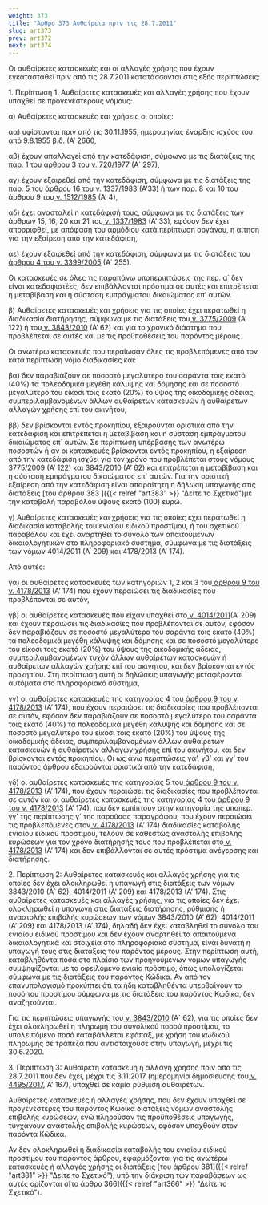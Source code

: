 ```yaml
---
weight: 373
title: "Άρθρο 373 Αυθαίρετα πριν τις 28.7.2011"
slug: art373
prev: art372
next: art374
---
```


Οι αυθαίρετες κατασκευές και οι αλλαγές χρήσης που έχουν εγκατασταθεί πριν από τις 28.7.2011 κατατάσσονται στις εξής περιπτώσεις:

1\. Περίπτωση 1: Αυθαίρετες κατασκευές και αλλαγές χρήσης που έχουν υπαχθεί σε προγενέστερους νόμους:

α) Αυθαίρετες κατασκευές και χρήσεις οι οποίες:

αα) υφίστανται πριν από τις 30.11.1955, ημερομηνίας έναρξης ισχύος του από 9.8.1955 β.δ. (Α’ 2660,

αβ) έχουν απαλλαγεί από την κατεδάφιση, σύμφωνα με τις διατάξεις της <a href="https://ia37rg02wpsa01.blob.core.windows.net/fek/01/1977/19770100230.pdf" title="Δείτε το Σχετικό">παρ. 1 του άρθρου 3 του ν. 720/1977</a> (Α΄ 297),

αγ) έχουν εξαιρεθεί από την κατεδάφιση, σύμφωνα με τις διατάξεις της <a href="https://ia37rg02wpsa01.blob.core.windows.net/fek/01/1983/19830100033.pdf" title="Δείτε το Σχετικό">παρ. 5 του άρθρου 16 του ν. 1337/1983</a> (Α’33) ή των παρ. 8 και 10 του άρθρου 9 του<a href="https://ia37rg02wpsa01.blob.core.windows.net/fek/01/1985/19850100004.pdf" title="Δείτε το Σχετικό"> ν. 1512/1985</a> (Α’ 4),

αδ) έχει ανασταλεί η κατεδάφισή τους, σύμφωνα με τις διατάξεις των άρθρων 15, 16, 20 και 21 του<a href="https://ia37rg02wpsa01.blob.core.windows.net/fek/01/1983/19830100033.pdf" title="Δείτε το Σχετικό"> ν. 1337/1983</a> (Α’ 33), εφόσον δεν έχει απορριφθεί, με απόφαση του αρμόδιου κατά περίπτωση οργάνου, η αίτηση για την εξαίρεση από την κατεδάφιση,

αε) έχουν εξαιρεθεί από την κατεδάφιση, σύμφωνα με τις διατάξεις του<a href="https://ia37rg02wpsa01.blob.core.windows.net/fek/01/2005/20050100255.pdf" title="Δείτε το Σχετικό"> άρθρου 4 του ν. 3399/2005</a> (Α΄ 255).

Οι κατασκευές σε όλες τις παραπάνω υποπεριπτώσεις της περ. α΄ δεν είναι κατεδαφιστέες, δεν επιβάλλονται πρόστιμα σε αυτές και επιτρέπεται η μεταβίβαση και η σύσταση εμπράγματου δικαιώματος επ’ αυτών.

β) Αυθαίρετες κατασκευές και χρήσεις για τις οποίες έχει περατωθεί η διαδικασία διατήρησης, σύμφωνα με τις διατάξεις του<a href="https://ia37rg02wpsa01.blob.core.windows.net/fek/01/2009/20090100122.pdf" title="Δείτε το Σχετικό"> ν. 3775/2009</a> (Α’ 122) ή του<a href="https://ia37rg02wpsa01.blob.core.windows.net/fek/01/2010/20100100062.pdf" title="Δείτε το Σχετικό"> ν. 3843/2010</a> (Α’ 62) και για το χρονικό διάστημα που προβλέπεται σε αυτές και με τις προϋποθέσεις του παρόντος μέρους.

Οι ανωτέρω κατασκευές που περαίωσαν όλες τις προβλεπόμενες από τον κατά περίπτωση νόμο διαδικασίες και:

βα) δεν παραβιάζουν σε ποσοστό μεγαλύτερο του σαράντα τοις εκατό (40%) τα πολεοδομικά μεγέθη κάλυψης και δόμησης και σε ποσοστό μεγαλύτερο του είκοσι τοις εκατό (20%) το ύψος της οικοδομικής άδειας, συμπεριλαμβανομένων άλλων αυθαίρετων κατασκευών ή αυθαίρετων αλλαγών χρήσης επί του ακινήτου,

ββ) δεν βρίσκονται εντός προκηπίου, εξαιρούνται οριστικά από την κατεδάφιση και επιτρέπεται η μεταβίβαση και η σύσταση εμπράγματου δικαιώματος επ\` αυτών. Σε περίπτωση υπέρβασης των ανωτέρω ποσοστών ή αν οι κατασκευές βρίσκονται εντός προκηπίου, η εξαίρεση από την κατεδάφιση ισχύει για τον χρόνο που προβλέπεται στους νόμους 3775/2009 (Α’ 122) και 3843/2010 (Α’ 62) και επιτρέπεται η μεταβίβαση και η σύσταση εμπράγματου δικαιώματος επ\` αυτών. Για την οριστική εξαίρεση από την κατεδάφιση είναι απαραίτητη η δήλωση υπαγωγής στις διατάξεις [του άρθρου 383 ]({{< relref "art383" >}} "Δείτε το Σχετικό")με την καταβολή παραβόλου ύψους εκατό (100) ευρώ.

γ) Αυθαίρετες κατασκευές και χρήσεις για τις οποίες έχει περατωθεί η διαδικασία καταβολής του ενιαίου ειδικού προστίμου, ή του σχετικού παραβόλου και έχει αναρτηθεί το σύνολο των απαιτούμενων δικαιολογητικών στο πληροφοριακό σύστημα, σύμφωνα με τις διατάξεις των νόμων 4014/2011 (Α’ 209) και 4178/2013 (Α’ 174).

Από αυτές:

γα) οι αυθαίρετες κατασκευές των κατηγοριών 1, 2 και 3 του<a href="https://ia37rg02wpsa01.blob.core.windows.net/fek/01/2013/20130100174.pdf" title="Δείτε το Σχετικό"> άρθρου 9 του ν. 4178/2013</a> (Α’ 174) που έχουν περαιώσει τις διαδικασίες που προβλέπονται σε αυτόν,

γβ) οι αυθαίρετες κατασκευές που είχαν υπαχθεί στο<a href="https://ia37rg02wpsa01.blob.core.windows.net/fek/01/2011/20110100209.pdf" title="Δείτε το Σχετικό"> ν. 4014/2011</a>(Α’ 209) και έχουν περαιώσει τις διαδικασίες που προβλέπονται σε αυτόν, εφόσον δεν παραβιάζουν σε ποσοστό μεγαλύτερο του σαράντα τοις εκατό (40%) τα πολεοδομικά μεγέθη κάλυψης και δόμησης και σε ποσοστό μεγαλύτερο του είκοσι τοις εκατό (20%) του ύψους της οικοδομικής άδειας, συμπεριλαμβανομένων τυχόν άλλων αυθαίρετων κατασκευών ή αυθαίρετων αλλαγών χρήσης επί του ακινήτου, και δεν βρίσκονται εντός προκηπίου. Στη περίπτωση αυτή οι δηλώσεις υπαγωγής μεταφέρονται αυτόματα στο πληροφοριακό σύστημα,

γγ) οι αυθαίρετες κατασκευές της κατηγορίας 4 του<a href="https://ia37rg02wpsa01.blob.core.windows.net/fek/01/2013/20130100174.pdf" title="Δείτε το Σχετικό"> άρθρου 9 του ν. 4178/2013</a> (Α’ 174), που έχουν περαιώσει τις διαδικασίες που προβλέπονται σε αυτόν, εφόσον δεν παραβιάζουν σε ποσοστό μεγαλύτερο του σαράντα τοις εκατό (40%) τα πολεοδομικά μεγέθη κάλυψης και δόμησης και σε ποσοστό μεγαλύτερο του είκοσι τοις εκατό (20%) του ύψους της οικοδομικής άδειας, συμπεριλαμβανομένων άλλων αυθαίρετων κατασκευών ή αυθαίρετων αλλαγών χρήσης επί του ακινήτου, και δεν βρίσκονται εντός προκηπίου. Οι ως άνω περιπτώσεις γα’, γβ’ και γγ’ του παρόντος άρθρου εξαιρούνται οριστικά από την κατεδάφιση,

γδ) οι αυθαίρετες κατασκευές της κατηγορίας 5 του<a href="https://ia37rg02wpsa01.blob.core.windows.net/fek/01/2013/20130100174.pdf" title="Δείτε το Σχετικό"> άρθρου 9 του ν. 4178/2013</a> (Α’ 174), που έχουν περαιώσει τις διαδικασίες που προβλέπονται σε αυτόν και οι αυθαίρετες κατασκευές της κατηγορίας 4 του<a href="https://ia37rg02wpsa01.blob.core.windows.net/fek/01/2013/20130100174.pdf" title="Δείτε το Σχετικό"> άρθρου 9 του ν. 4178/2013</a> (Α’ 174), που δεν εμπίπτουν στην κατηγορία της υποπερ. γγ΄ της περίπτωσης γ΄ της παρούσας παραγράφου, που έχουν περαιώσει τις προβλεπόμενες στον<a href="https://ia37rg02wpsa01.blob.core.windows.net/fek/01/2013/20130100174.pdf" title="Δείτε το Σχετικό"> ν. 4178/2013</a> (Α’ 174) διαδικασίες καταβολής ενιαίου ειδικού προστίμου, τελούν σε καθεστώς αναστολής επιβολής κυρώσεων για τον χρόνο διατήρησής τους που προβλέπεται στο<a href="https://ia37rg02wpsa01.blob.core.windows.net/fek/01/2013/20130100174.pdf" title="Δείτε το Σχετικό"> ν. 4178/2013</a> (Α’ 174) και δεν επιβάλλονται σε αυτές πρόστιμα ανέγερσης και διατήρησης.

2\. Περίπτωση 2: Αυθαίρετες κατασκευές και αλλαγές χρήσης για τις οποίες δεν έχει ολοκληρωθεί η υπαγωγή στις διατάξεις των νόμων 3843/2010 (Α\` 62), 4014/2011 (Α’ 209) και 4178/2013 (Α’ 174). Στις αυθαίρετες κατασκευές και αλλαγές χρήσης, για τις οποίες δεν έχει ολοκληρωθεί η υπαγωγή στις διατάξεις διατήρησης, ρύθμισης ή αναστολής επιβολής κυρώσεων των νόμων 3843/2010 (Α’ 62), 4014/2011 (Α’ 209) και 4178/2013 (Α’ 174), δηλαδή δεν έχει καταβληθεί το σύνολο του ενιαίου ειδικού προστίμου και δεν έχουν αναρτηθεί τα απαιτούμενα δικαιολογητικά και στοιχεία στο πληροφοριακό σύστημα, είναι δυνατή η υπαγωγή τους στις διατάξεις του παρόντος μέρους. Στην περίπτωση αυτή, καταβληθέντα ποσά στο πλαίσιο των προηγούμενων νόμων υπαγωγής συμψηφίζονται με το οφειλόμενο ενιαίο πρόστιμο, όπως υπολογίζεται σύμφωνα με τις διατάξεις του παρόντος Κώδικα. Αν από τον επανυπολογισμό προκύπτει ότι τα ήδη καταβληθέντα υπερβαίνουν το ποσό του προστίμου σύμφωνα με τις διατάξεις του παρόντος Κώδικα, δεν αναζητούνται.

Για τις περιπτώσεις υπαγωγής του<a href="https://ia37rg02wpsa01.blob.core.windows.net/fek/01/2010/20100100062.pdf" title="Δείτε το Σχετικό"> ν. 3843/2010</a> (Α\` 62), για τις οποίες δεν έχει ολοκληρωθεί η πληρωμή του συνολικού ποσού προστίμου, το υπολειπόμενο ποσό καταβάλλεται εφάπαξ, με χρήση του κωδικού πληρωμής σε τράπεζα που αντιστοιχούσε στην υπαγωγή, μέχρι τις 30.6.2020.

3\. Περίπτωση 3: Αυθαίρετη κατασκευή ή αλλαγή χρήσης πριν από τις 28.7.2011 που δεν έχει, μέχρι τις 3.11.2017 (ημερομηνία δημοσίευσης του<a href="https://ia37rg02wpsa01.blob.core.windows.net/fek/01/2017/20170100167.pdf" title="Δείτε το Σχετικό"> ν. 4495/2017</a>, Α’ 167), υπαχθεί σε καμία ρύθμιση αυθαιρέτων.

Αυθαίρετες κατασκευές ή αλλαγές χρήσης, που δεν έχουν υπαχθεί σε προγενέστερες του παρόντος Κώδικα διατάξεις νόμων αναστολής επιβολής κυρώσεων, ενώ πληρούσαν τις προϋποθέσεις υπαγωγής, τυγχάνουν αναστολής επιβολής κυρώσεων, εφόσον υπαχθούν στον παρόντα Κώδικα.

Αν δεν ολοκληρωθεί η διαδικασία καταβολής του ενιαίου ειδικού προστίμου του παρόντος άρθρου, εφαρμόζονται για τις ανωτέρω κατασκευές ή αλλαγές χρήσης οι διατάξεις [του άρθρου 381]({{< relref "art381" >}} "Δείτε το Σχετικό"), υπό την διάκριση των παραβάσεων ως αυτές ορίζονται σ[το άρθρο 366]({{< relref "art366" >}} "Δείτε το Σχετικό").



